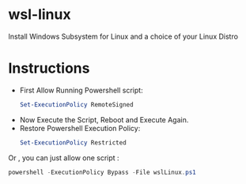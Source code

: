 # wsl-linux
Install Windows Subsystem for Linux and a choice of your Linux Distro

# Instructions 
- First Allow Running Powershell script:
  ```powershell
  Set-ExecutionPolicy RemoteSigned
  ```
- Now Execute the Script, Reboot and Execute Again. 
- Restore Powershell Execution Policy:
  ```powershell
  Set-ExecutionPolicy Restricted
  ```
Or , you can just allow one script : 

  ```powershell
  powershell -ExecutionPolicy Bypass -File wslLinux.ps1
  ```
